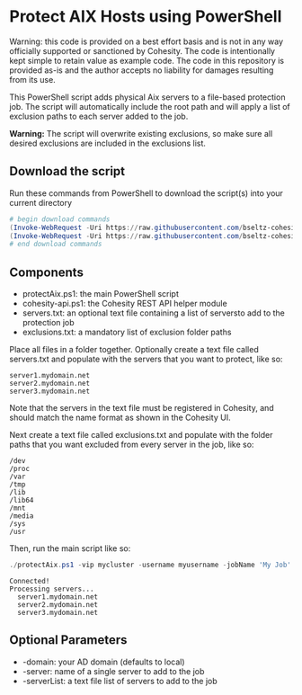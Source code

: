 # Protect AIX Hosts using PowerShell

Warning: this code is provided on a best effort basis and is not in any way officially supported or sanctioned by Cohesity. The code is intentionally kept simple to retain value as example code. The code in this repository is provided as-is and the author accepts no liability for damages resulting from its use.

This PowerShell script adds physical Aix servers to a file-based protection job. The script will automatically include the root path and will apply a list of exclusion paths to each server added to the job.

**Warning:** The script will overwrite existing exclusions, so make sure all desired exclusions are included in the exclusions list.

## Download the script

Run these commands from PowerShell to download the script(s) into your current directory

```powershell
# begin download commands
(Invoke-WebRequest -Uri https://raw.githubusercontent.com/bseltz-cohesity/scripts/master/powershell/protectAix/protectAix.ps1).content | Out-File protectAix.ps1; (Get-Content protectAix.ps1) | Set-Content protectAix.ps1
(Invoke-WebRequest -Uri https://raw.githubusercontent.com/bseltz-cohesity/scripts/master/powershell/protectAix/cohesity-api.ps1).content | Out-File cohesity-api.ps1; (Get-Content cohesity-api.ps1) | Set-Content cohesity-api.ps1
# end download commands
```

## Components

* protectAix.ps1: the main PowerShell script
* cohesity-api.ps1: the Cohesity REST API helper module
* servers.txt: an optional text file containing a list of serversto add to the protection job
* exclusions.txt: a mandatory list of exclusion folder paths

Place all files in a folder together. Optionally create a text file called servers.txt and populate with the servers that you want to protect, like so:

```text
server1.mydomain.net
server2.mydomain.net
server3.mydomain.net
```

Note that the servers in the text file must be registered in Cohesity, and should match the name format as shown in the Cohesity UI.

Next create a text file called exclusions.txt and populate with the folder paths that you want excluded from every server in the job, like so:

```text
/dev
/proc
/var
/tmp
/lib
/lib64
/mnt
/media
/sys
/usr
```

Then, run the main script like so:

```powershell
./protectAix.ps1 -vip mycluster -username myusername -jobName 'My Job' -serverList ./servers.txt -exclusionList ./exclusions.txt
```

```text
Connected!
Processing servers...
  server1.mydomain.net
  server2.mydomain.net
  server3.mydomain.net
```

## Optional Parameters

* -domain: your AD domain (defaults to local)
* -server: name of a single server to add to the job
* -serverList: a text file list of servers to add to the job
